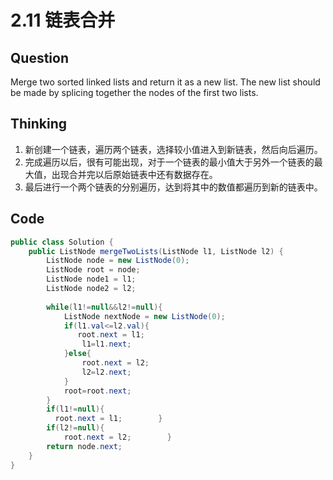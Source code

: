 # 2.11 链表合并

## Question

Merge two sorted linked lists and return it as a new list. The new list should be made by splicing together the nodes of the first two lists.

## Thinking
1. 新创建一个链表，遍历两个链表，选择较小值进入到新链表，然后向后遍历。
2. 完成遍历以后，很有可能出现，对于一个链表的最小值大于另外一个链表的最大值，出现合并完以后原始链表中还有数据存在。
3. 最后进行一个两个链表的分别遍历，达到将其中的数值都遍历到新的链表中。

## Code
```java
public class Solution {
    public ListNode mergeTwoLists(ListNode l1, ListNode l2) {
        ListNode node = new ListNode(0);
        ListNode root = node;
        ListNode node1 = l1;
        ListNode node2 = l2;
         
        while(l1!=null&&l2!=null){
            ListNode nextNode = new ListNode(0);
            if(l1.val<=l2.val){
               root.next = l1;
                l1=l1.next;
            }else{
                root.next = l2;
                l2=l2.next;
            }
            root=root.next;
        }
        if(l1!=null){
          root.next = l1;        }
        if(l2!=null){
            root.next = l2;        }
        return node.next;
    }
}
```
